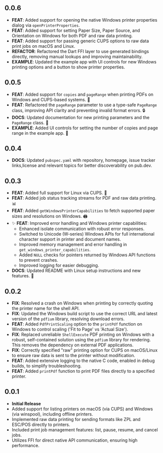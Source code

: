 ## 0.0.6

* **FEAT**: Added support for opening the native Windows printer properties dialog via `openPrinterProperties`.
* **FEAT**: Added support for setting Paper Size, Paper Source, and Orientation on Windows for both PDF and raw data printing.
* **FEAT**: Added support for passing generic CUPS options to raw data print jobs on macOS and Linux.
* **REFACTOR**: Refactored the Dart FFI layer to use generated bindings directly, removing manual lookups and improving maintainability.
* **EXAMPLE**: Updated the example app with UI controls for new Windows printing options and a button to show printer properties.

## 0.0.5

* **FEAT**: Added support for `copies` and `pageRange` when printing PDFs on Windows and CUPS-based systems. 🔢
* **FEAT**: Refactored the `pageRange` parameter to use a type-safe `PageRange` class, improving API clarity and preventing invalid format errors. 🔒
* **DOCS**: Updated documentation for new printing parameters and the `PageRange` class. 📝
* **EXAMPLE**: Added UI controls for setting the number of copies and page range in the example app. 🎨

## 0.0.4

* **DOCS**: Updated `pubspec.yaml` with repository, homepage, issue tracker links,license and relevant topics for better discoverability on pub.dev.

## 0.0.3

* **FEAT**: Added full support for Linux via CUPS. 🚀
* **FEAT**: Added job status tracking streams for PDF and raw data printing. 📊
* **FEAT**: Added `getWindowsPrinterCapabilities` to fetch supported paper sizes and resolutions on Windows. 🖨️
* ✨ **FEAT**: Improved error handling and Windows printer capabilities:
    *   Enhanced isolate communication with robust error responses.
    *   Switched to Unicode (W-series) Windows APIs for full international character support in printer and document names.
    *   Improved memory management and error handling in `get_windows_printer_capabilities`.
    *   Added `NULL` checks for pointers returned by Windows API functions to prevent crashes.
    *   Improved logging for easier debugging.
* **DOCS**: Updated README with Linux setup instructions and new features. 📝

## 0.0.2

* **FIX**: Resolved a crash on Windows when printing by correctly quoting the printer name for the shell API.
* **FIX**: Updated the Windows build script to use the correct URL and latest version of the `pdfium` library, resolving download errors.
* **FEAT**: Added `PdfPrintScaling` option to the `printPdf` function on Windows to control scaling ('Fit to Page' vs 'Actual Size').
* **FIX**: Replaced unreliable `ShellExecute` PDF printing on Windows with a robust, self-contained solution using the `pdfium` library for rendering. This removes the dependency on external PDF applications.
* **FIX**: Correctly specified "raw" printing option for CUPS on macOS/Linux to ensure raw data is sent to the printer without modification.
* **FEAT**: Added extensive logging to the native C code, enabled in debug builds, to simplify troubleshooting.
* **FEAT**: Added `printPdf` function to print PDF files directly to a specified printer.

## 0.0.1

* **Initial Release**
* Added support for listing printers on macOS (via CUPS) and Windows (via winspool), including offline printers.
* Implemented raw data printing for sending formats like ZPL and ESC/POS directly to printers.
* Included print job management features: list, pause, resume, and cancel jobs.
* Utilizes FFI for direct native API communication, ensuring high performance.
